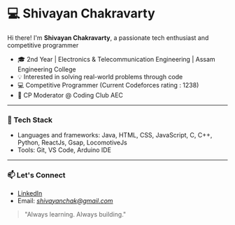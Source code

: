 # 💻 Shivayan Chakravarty

Hi there! I'm **Shivayan Chakravarty**, a passionate tech enthusiast and competitive programmer

- 🎓 2nd Year | Electronics & Telecommunication Engineering | Assam Engineering College
- 💡 Interested in solving real-world problems through code
- 💻 Competitive Programmer (Current Codeforces rating : 1238)
- 🏅 CP Moderator @ Coding Club AEC
---

### 🚀 Tech Stack
- Languages and frameworks: Java, HTML, CSS, JavaScript, C, C++, Python, ReactJs, Gsap, LocomotiveJs
- Tools: Git, VS Code, Arduino IDE

---

### 📫 Let's Connect
- [LinkedIn](https://www.linkedin.com/in/shivayan-chakravarty-806702294/)
- Email: *shivayanchak@gmail.com*

> "Always learning. Always building."

